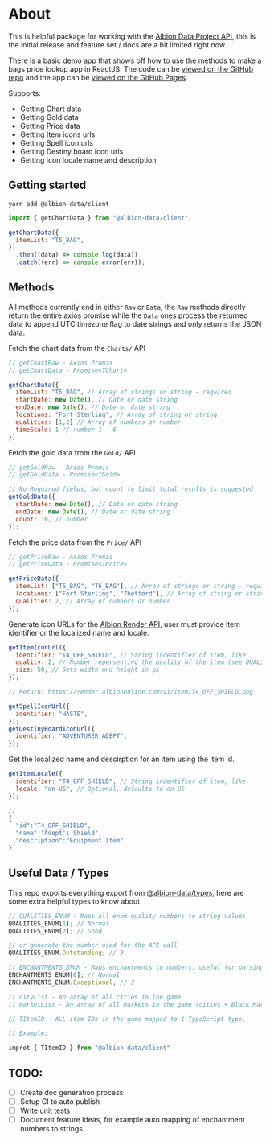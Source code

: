 # About

This is helpful package for working with the [Albion Data Project API](https://www.albion-online-data.com/), this is the initial release and feature set / docs are a bit limited right now.

There is a basic demo app that shows off how to use the methods to make a bags price lookup app in ReactJS. The code can be [viewed on the GitHub repo](https://github.com/tastypackets/albion-data-client/tree/main/packages/example-app) and the app can be [viewed on the GitHub Pages](https://tastypackets.github.io/albion-data-client/).

Supports:

- Getting Chart data
- Getting Gold data
- Getting Price data
- Getting Item icons urls
- Getting Spell icon urls
- Getting Destiny board icon urls
- Getting icon locale name and description

## Getting started

```
yarn add @albion-data/client
```

```javascript
import { getChartData } from "@albion-data/client";

getChartData({
  itemList: "T5_BAG",
})
  .then((data) => console.log(data))
  .catch((err) => console.error(err));
```

## Methods

All methods currently end in either `Raw` or `Data`, the `Raw` methods directly return the entire axios promise while the `Data` ones process the returned data to append UTC timezone flag to date strings and only returns the JSON data.

Fetch the chart data from the `Charts/` API

```javascript
// getChartRaw - Axios Promis
// getChartData - Promise<TChart>

getChartData({
  itemList: "T5_BAG", // Array of strings or string - required
  startDate: new Date(), // Date or date string
  endDate: new Date(), // Date or date string
  locations: "Fort Sterling", // Array of string or string
  qualities: [1,2] // Array of numbers or number
  timeScale: 1 // number 1 - 6
})
```

Fetch the gold data from the `Gold/` API

```javascript
// getGoldRaw - Axios Promis
// getGoldData - Promise<TGold>

// No Required fields, but count to limit total results is suggested
getGoldData({
  startDate: new Date(), // Date or date string
  endDate: new Date(), // Date or date string
  count: 10, // number
});
```

Fetch the price data from the `Price/` API

```javascript
// getPriceRaw - Axios Promis
// getPriceData - Promise<TPrice>

getPriceData({
  itemList: ["T5_BAG", "T6_BAG"], // Array of strings or string - required
  locations: ["Fort Sterling", "Thetford"], // Array of string or string
  qualities: 2, // Array of numbers or number
});
```

Generate icon URLs for the [Albion Render API](https://wiki.albiononline.com/wiki/API:Render_service), user must provide item identifier or the localized name and locale.

```javascript
getItemIconUrl({
  identifier: "T4_OFF_SHIELD", // String indentifier of item, like
  quality: 2, // Number repersenting the quality of the item (see QUALITIES_ENUM)
  size: 50, // Sets width and height in px
});

// Return: https://render.albiononline.com/v1/item/T4_OFF_SHIELD.png

getSpellIconUrl({
  identifier: "HASTE",
});
getDestinyBoardIconUrl({
  identifier: "ADVENTURER_ADEPT",
});
```

Get the localized name and descirption for an item using the item id.

```javascript
getItemLocale({
  identifier: "T4_OFF_SHIELD", // String indentifier of item, like
  locale: "en-US", // Optional, defaults to en-US
});

//
{
  "id":"T4_OFF_SHIELD",
  "name":"Adept's Shield",
  "description":"Equipment Item"
}
```

## Useful Data / Types

This repo exports everything export from [@albion-data/types](https://www.npmjs.com/package/@albion-data/types), here are some extra helpful types to know about.

```javascript
// QUALITIES_ENUM - Maps all enum quality numbers to string values
QUALITIES_ENUM[1]; // Normal
QUALITIES_ENUM[2]; // Good

// or generate the number used for the API call
QUALITIES_ENUM.Outstanding; // 3

// ENCHANTMENTS_ENUM - Maps enchantments to numbers, useful for parsing the API resaponse
ENCHANTMENTS_ENUM[0]; // Normal
ENCHANTMENTS_ENUM.Exceptional; // 3

// cityList - An array of all cities in the game
// marketList - An array of all markets in the game (cities + Black Market right now)

// TItemID - ALL item IDs in the game mapped to 1 TypeScript type.

// Example:

improt { TItemID } from "@albion-data/client"
```

## TODO:

- [ ] Create doc generation process
- [ ] Setup CI to auto publish
- [ ] Write unit tests
- [ ] Document feature ideas, for example auto mapping of enchantment numbers to strings.
